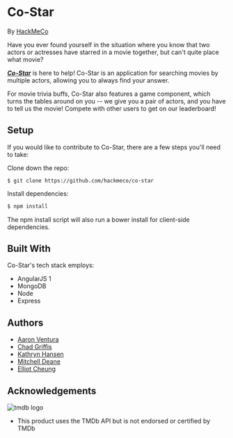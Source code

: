 # Co-Star
By [HackMeCo](https://github.com/hackmeco)

Have you ever found yourself in the situation where you know that two actors or actresses have starred in a movie together, but can't quite place what movie? 

[**_Co-Star_**](https://co-star.herokuapp.com) is here to help! Co-Star is an application for searching movies by multiple actors, allowing you to always find your answer.

For movie trivia buffs, Co-Star also features a game component, which turns the tables around on you -- we give you a pair of actors, and you have to tell us the movie! Compete with other users to get on our leaderboard!

## Setup
If you would like to contribute to Co-Star, there are a few steps you'll need to take:

Clone down the repo:
```
$ git clone https://github.com/hackmeco/co-star
```

Install dependencies:
```js
$ npm install
```

The npm install script will also run a bower install for client-side dependencies.

## Built With
Co-Star's tech stack employs:
  - AngularJS 1
  - MongoDB
  - Node
  - Express

## Authors
  - [Aaron Ventura](https://github.com/macabre1)
  - [Chad Griffis](https://github.com/gryffs)
  - [Kathryn Hansen](https://github.com/kathrynmhansen)
  - [Mitchell Deane](https://github.com/gmdiv)
  - [Elliot Cheung](https://github.com/ezcheung)

## Acknowledgements
![tmdb logo](https://assets.tmdb.org/assets/8ce4f6ee3ea26190a7f21d1f9e7e9be2/images/v4/logos/182x162.png)
- This product uses the TMDb API but is not endorsed or certified by TMDb
